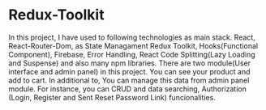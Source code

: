 # Redux-Toolkit
In this project, I have used to following technologies as main stack. React, React-Router-Dom, as State Managament Redux Toolkit, Hooks(Functional Component), Firebase, Error Handling, React Code Splitting(Lazy Loading and Suspense) and also many npm libraries.
There are two module(User interface and admin panel) in this project. You can see your product and add to cart. In additional to, You  can manage this data from admin panel module. For instance, you can CRUD and data searching, Authorization (Login, Register and Sent Reset Password Link) funcionalities.
